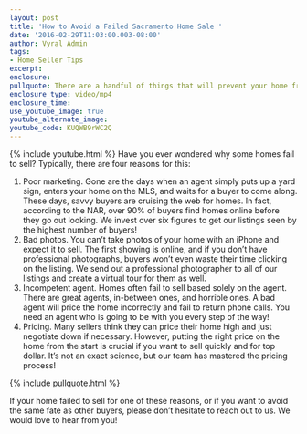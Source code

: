 ```yaml
---
layout: post
title: 'How to Avoid a Failed Sacramento Home Sale '
date: '2016-02-29T11:03:00.003-08:00'
author: Vyral Admin
tags:
- Home Seller Tips
excerpt:
enclosure:
pullquote: There are a handful of things that will prevent your home from selling, the key is avoiding them!
enclosure_type: video/mp4
enclosure_time:
use_youtube_image: true
youtube_alternate_image:
youtube_code: KUQWB9rWC2Q
---
```

{% include youtube.html %}
Have you ever wondered why some homes fail to sell? Typically, there are four reasons for this:

1. Poor marketing. Gone are the days when an agent simply puts up a yard sign, enters your home on the MLS, and waits for a buyer to come along. These days, savvy buyers are cruising the web for homes. In fact, according to the NAR, over 90% of buyers find homes online before they go out looking. We invest over six figures to get our listings  seen by the highest number of buyers!
2. Bad photos. You can’t take photos of your home with an iPhone and expect it to sell. The first showing is online, and if you don’t have professional photographs, buyers won’t even waste their time clicking on the listing. We send out a professional photographer to all of our listings and create a virtual tour for them as well.
3. Incompetent agent. Homes often fail to sell based solely on the agent. There are great agents, in-between ones, and horrible ones. A bad agent will price the home incorrectly and fail to return phone calls. You need an agent who is going to be with you every step of the way!
4. Pricing. Many sellers think they can price their home high and just negotiate down if necessary. However, putting the right price on the home from the start is crucial if you want to sell quickly and for top dollar. It’s not an exact science, but our team has mastered the pricing process!

{% include pullquote.html %}

If your home failed to sell for one of these reasons, or if you want to avoid the same fate as other buyers, please don’t hesitate to reach out to us. We would love to hear from you!
